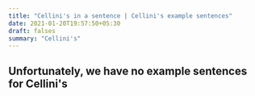 ```yaml
---
title: "Cellini's in a sentence | Cellini's example sentences"
date: 2021-01-20T19:57:50+05:30
draft: falses
summary: "Cellini's"
---
```

## Unfortunately, we have no example sentences for Cellini's                 
